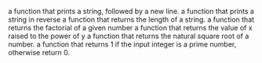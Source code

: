  a function that prints a string, followed by a new line.
 a function that prints a string in reverse
a function that returns the length of a string.
a function that returns the factorial of a given number
 a function that returns the value of x raised to the power of y
a function that returns the natural square root of a number.
 a function that returns 1 if the input integer is a prime number, otherwise return 0.

